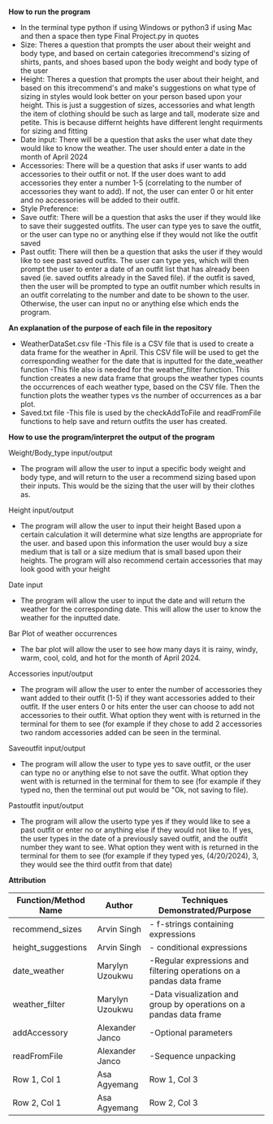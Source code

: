 **How to run the program**
* In the terminal type python if using Windows or python3 if using Mac and then a space then type Final Project.py in quotes
* Size: Theres a question that prompts the user about their weight and body type, and based on certain categories itrecommend's sizing of shirts, pants, and shoes based upon the body weight and body type of the user
* Height: Theres a question that prompts the user about their height, and based on this itrecommend's and make's suggestions on what type of sizing in styles would look better on your person based upon your height. This is just a suggestion of sizes, accessories and what length the item of clothing should be such as large and tall, moderate size and petite. This is because differnt heights have different lenght requirments for sizing and fitting 
* Date input: There will be a question that asks the user what date they would like to know the weather. The user should enter a date in the month of April 2024
* Accessories: There will be a question that asks if user wants to add accessories to their outfit or not. If the user does want to add accessories they enter a number 1-5 (correlating to the number of accessories they want to add). If not, the user can enter 0 or hit enter and no accessories will be added to their outfit.
* Style Preference:
* Save outfit: There will be a question that asks the user if they would like to save their suggested outfits. The user can type yes to save the outfit, or the user can type no or anything else if they would not like the outfit saved
* Past outfit: There will then be a question that asks the user if they would like to see past saved outfits. The user can type yes, which will then prompt the user to enter a date of an outfit list that has already been saved (ie. saved outfits already in the Saved file). if the outfit is saved, then the user will be prompted to type an outfit number which results in an outfit correlating to the number and date to be shown to the user. Otherwise, the user can input no or anything else which ends the program.



**An explanation of the purpose of each file in the repository**
* WeatherDataSet.csv file
  -This file is a CSV file that is used to create a data frame for the weather in April. This CSV file will be used to get the
  corresponding weather for the date that is inputted for the date_weather function
  -This file also is needed for the weather_filter function. This function creates a new data frame that groups the weather
  types counts the occurrences of each weather type, based on the CSV file. Then the function plots the weather types vs the number of occurrences as a bar plot.
* Saved.txt file
  -This file is used by the checkAddToFile and readFromFile functions to help save and return outfits the user has created.
  

**How to use the program/interpret the output of the program**

Weight/Body_type input/output
* The program will allow the user to input a specific body weight and body type, and will return to the user a recommend sizing based upon their inputs. This would be the sizing that the user will by their clothes as.

Height input/output
* The program will allow the user to input their height Based upon a certain calculation it will determine what size lengths are appropriate for the user.  and based upon this information the user would buy a size medium that is tall or a size medium that is small based upon their heights. The program will also recommend certain accessories that may look good with your height 

Date input
* The program will allow the user to input the date and will return the weather for the corresponding date. This will allow the user to
  know the weather for the inputted date.

Bar Plot of weather occurrences
* The bar plot will allow the user to see how many days it is rainy, windy, warm, cool, cold, and hot for the month of April 2024.

Accessories input/output
* The program will allow the user to enter the number of accessories they want added to their outfit (1-5) if they want accessories added to their outfit. If the user enters 0 or hits enter the user can choose to add not accessories to their outfit. What option they went with is returned in the terminal for them to see (for example if they chose to add 2 accessories two random accessories added can be seen in the terminal.

Saveoutfit input/output
* The program will allow the user to type yes to save outfit, or the user can type no or anything else to not save the outfit. What option they went with is returned in the terminal for them to see (for example if they typed no, then the terminal out put would be "Ok, not saving to file).

Pastoutfit input/output
* The program will allow the userto type yes if they would like to see a past outfit or enter no or anything else if they would not like to. If yes, the user types in the date of a previously saved outfit, and the outfit number they want to see. What option they went with is returned in the terminal for them to see (for example if they typed yes, (4/20/2024), 3, they would see the third outfit from that date)



**Attribution**

 Function/Method Name | Author | Techniques Demonstrated/Purpose |
|----------|----------|----------|
|recommend_sizes | Arvin Singh| - f-strings containing expressions |
| height_suggestions | Arvin Singh | - conditional expressions |
| date_weather | Marylyn Uzoukwu | -Regular expressions and filtering operations on a pandas data frame|
| weather_filter | Marylyn Uzoukwu |-Data visualization and group by operations on a pandas data frame |
| addAccessory | Alexander Janco | -Optional parameters|
| readFromFile | Alexander Janco | -Sequence unpacking |
| Row 1, Col 1 | Asa Agyemang | Row 1, Col 3 |
| Row 2, Col 1 | Asa Agyemang | Row 2, Col 3 |















